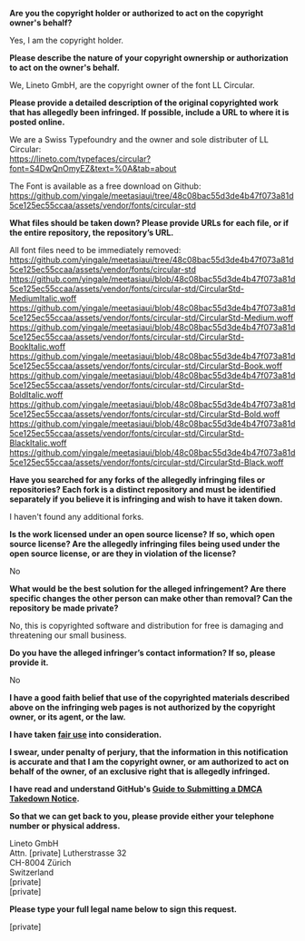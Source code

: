**Are you the copyright holder or authorized to act on the copyright owner's behalf?**

Yes, I am the copyright holder.

**Please describe the nature of your copyright ownership or authorization to act on the owner's behalf.**

We, Lineto GmbH, are the copyright owner of the font LL Circular.

**Please provide a detailed description of the original copyrighted work that has allegedly been infringed. If possible, include a URL to where it is posted online.**

We are a Swiss Typefoundry and the owner and sole distributer of LL Circular:  
https://lineto.com/typefaces/circular?font=S4DwQnOmyEZ&text=%0A&tab=about

The Font is available as a free download on Github:  
https://github.com/yingale/meetasiaui/tree/48c08bac55d3de4b47f073a81d5ce125ec55ccaa/assets/vendor/fonts/circular-std

**What files should be taken down? Please provide URLs for each file, or if the entire repository, the repository’s URL.**

All font files need to be immediately removed:  
https://github.com/yingale/meetasiaui/tree/48c08bac55d3de4b47f073a81d5ce125ec55ccaa/assets/vendor/fonts/circular-std  
https://github.com/yingale/meetasiaui/blob/48c08bac55d3de4b47f073a81d5ce125ec55ccaa/assets/vendor/fonts/circular-std/CircularStd-MediumItalic.woff  
https://github.com/yingale/meetasiaui/blob/48c08bac55d3de4b47f073a81d5ce125ec55ccaa/assets/vendor/fonts/circular-std/CircularStd-Medium.woff  
https://github.com/yingale/meetasiaui/blob/48c08bac55d3de4b47f073a81d5ce125ec55ccaa/assets/vendor/fonts/circular-std/CircularStd-BookItalic.woff  
https://github.com/yingale/meetasiaui/blob/48c08bac55d3de4b47f073a81d5ce125ec55ccaa/assets/vendor/fonts/circular-std/CircularStd-Book.woff  
https://github.com/yingale/meetasiaui/blob/48c08bac55d3de4b47f073a81d5ce125ec55ccaa/assets/vendor/fonts/circular-std/CircularStd-BoldItalic.woff  
https://github.com/yingale/meetasiaui/blob/48c08bac55d3de4b47f073a81d5ce125ec55ccaa/assets/vendor/fonts/circular-std/CircularStd-Bold.woff  
https://github.com/yingale/meetasiaui/blob/48c08bac55d3de4b47f073a81d5ce125ec55ccaa/assets/vendor/fonts/circular-std/CircularStd-BlackItalic.woff  
https://github.com/yingale/meetasiaui/blob/48c08bac55d3de4b47f073a81d5ce125ec55ccaa/assets/vendor/fonts/circular-std/CircularStd-Black.woff

**Have you searched for any forks of the allegedly infringing files or repositories? Each fork is a distinct repository and must be identified separately if you believe it is infringing and wish to have it taken down.**

I haven't found any additional forks.

**Is the work licensed under an open source license? If so, which open source license? Are the allegedly infringing files being used under the open source license, or are they in violation of the license?**

No

**What would be the best solution for the alleged infringement? Are there specific changes the other person can make other than removal? Can the repository be made private?**

No, this is copyrighted software and distribution for free is damaging and threatening our small business.

**Do you have the alleged infringer’s contact information? If so, please provide it.**

No

**I have a good faith belief that use of the copyrighted materials described above on the infringing web pages is not authorized by the copyright owner, or its agent, or the law.**

**I have taken <a href="https://www.lumendatabase.org/topics/22">fair use</a> into consideration.**

**I swear, under penalty of perjury, that the information in this notification is accurate and that I am the copyright owner, or am authorized to act on behalf of the owner, of an exclusive right that is allegedly infringed.**

**I have read and understand GitHub's <a href="https://docs.github.com/articles/guide-to-submitting-a-dmca-takedown-notice/">Guide to Submitting a DMCA Takedown Notice</a>.**

**So that we can get back to you, please provide either your telephone number or physical address.**

Lineto GmbH  
Attn. [private]
Lutherstrasse 32  
CH-8004 Zürich  
Switzerland  
[private]  
[private]

**Please type your full legal name below to sign this request.**

[private]
